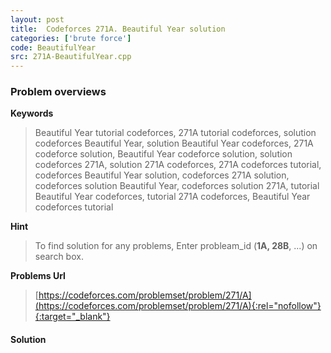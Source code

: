 ```yaml
---
layout: post
title:  Codeforces 271A. Beautiful Year solution
categories: ['brute force']
code: BeautifulYear
src: 271A-BeautifulYear.cpp
---
```

### **Problem overviews**

**Keywords**
> Beautiful Year tutorial codeforces, 271A tutorial codeforces, solution codeforces Beautiful Year, solution Beautiful Year codeforces, 271A codeforce solution, Beautiful Year codeforce solution, solution codeforces 271A, solution 271A codeforces, 271A codeforces tutorial, codeforces Beautiful Year solution, codeforces 271A solution, codeforces solution Beautiful Year, codeforces solution 271A, tutorial Beautiful Year codeforces, tutorial 271A codeforces, Beautiful Year codeforces tutorial

**Hint**
> To find solution for any problems, Enter probleam_id (**1A, 28B**, ...) on search box. 

**Problems Url**
> [https://codeforces.com/problemset/problem/271/A](https://codeforces.com/problemset/problem/271/A){:rel="nofollow"}{:target="_blank"}

#### **Solution**



